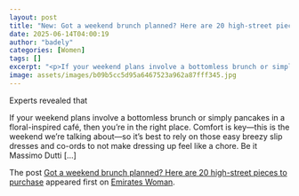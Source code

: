 ```yaml
---
layout: post
title: "New: Got a weekend brunch planned? Here are 20 high-street pieces to purchase"
date: 2025-06-14T04:00:19
author: "badely"
categories: [Women]
tags: []
excerpt: "<p>If your weekend plans involve a bottomless brunch or simply pancakes in a floral-inspired café, then you&#8217;re in the right place. Comfort is ke"
image: assets/images/b09b5cc5d95a6467523a962a87fff345.jpg
---
```


Experts revealed that <p>If your weekend plans involve a bottomless brunch or simply pancakes in a floral-inspired café, then you&#8217;re in the right place. Comfort is key—this is the weekend we’re talking about—so it’s best to rely on those easy breezy slip dresses and co-ords to not make dressing up feel like a chore. Be it Massimo Dutti [&#8230;]</p>
<p>The post <a href="https://emirateswoman.com/weekend-brunch-20-high-street-pieces/" rel="nofollow">Got a weekend brunch planned? Here are 20 high-street pieces to purchase</a> appeared first on <a href="https://emirateswoman.com" rel="nofollow">Emirates Woman</a>.</p>


